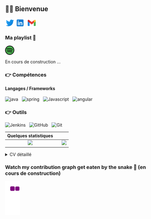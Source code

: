 ## :woman_cartwheeling: Bienvenue

<p align="left">
<a href="https://twitter.com/SimonetLa3" target="blank"><img align="center" src="Icon/twitter.png" title = "Twitter" alt="" height="30" /></a>
<a href="www.linkedin.com/in/léa-simonet-884615172" target="blank"><img align="center" src="Icon/linkedin.png" alt="" height="30" /></a>
<a href="http://instagram.com/sim6.photos" target="blank"><img align="center" src="https://github.com/mishmanners/MishManners/blob/master/socials/instagram.png" alt="" height="30" /></a>
<a href="mailto:simonetlea97@gmail.com" target="blank"><img align="center" src="Icon/gmail.png" alt="" height="30" /></a>
    
</p>

### Ma playlist 🎵

<a href="https://open.spotify.com/user/11173087224?si=583b1463f6ca425f" target="blank"><img align="center" src="Icon/spotify.png" alt="" height="30" /></a>
    




En cours de construction ...

### :point_right: Compétences
#### Langages / Frameworks
<img src="./assets/images/java.png" alt="java" title="Java"/>&nbsp;&nbsp; <img src="./assets/images/spring.ico" alt="spring" title="Spring"/>&nbsp;&nbsp; 
<img src="./assets/images/typescript.png" alt ="Javascript" title="Javascript"/>&nbsp;&nbsp; 
<img src="./assets/images/angular.png" alt ="angular" title="Angular"/>&nbsp;&nbsp;

### :point_right: Outils
<img src="./LeaSimonet/philippart-s/assets/images/jenkins.png" alt ="Jenkins" title="Jenkins"/>&nbsp;&nbsp; <img src="./assets/images/github.png" alt ="GitHub" title="GitHub"/>&nbsp;&nbsp; 
<img src="./assets/images/git.png" alt ="Git" title="Git"/>&nbsp;&nbsp; 


| Quelques statistiques | | |
| :---: |:---:| :---:|
| ![](https://github-readme-stats.vercel.app/api/top-langs/?username=LeaSimonet&theme=radical&hide_langs_below=8&count_private=true)     |  | ![](https://github-readme-stats.vercel.app/api?username=LeaSimonet&show_icons=true&theme=radical&count_private=true) |

<details>
    <summary>
        CV détaillé
    </summary>

## EXPERIENCE PROFESSIONNELLE
### Formation Ingénieur Java junior 

## FORMATION
### 2022 – Master DyNEA – Université de Pau et des Pays de l'Adour - Anglet
Diplôme en dynamique des écosystèmes aquatiques.

### 2020 – Licence Biologie des organismes – Université de Pau et des Pays de l'Adour - Anglet
Diplôme de biologie - des milieux aquatiques.

### 2014 – BAC S – Lycée St Louis Villa Pia
Filière générale option physique chimmie.

### LANGUES
🇫🇷 🇬🇧 

### LOISIRS
Randonnée, ...
</details>

### Watch my contribution graph get eaten by the snake 🐍 (en cours de construction)
![snake gif](https://github.com/LeaSimonet/LeaSimonet/blob/output/github-contribution-grid-snake.gif)
 

